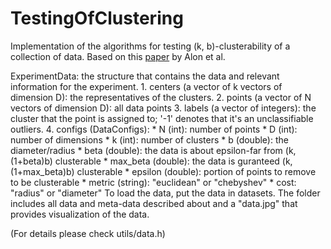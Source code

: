 # TestingOfClustering

Implementation of the algorithms for testing (k, b)-clusterability of a collection of data. 
Based on this [paper](https://doi.org/10.1137/S0036144503437178) by Alon et al.

ExperimentData: the structure that contains the data and relevant information for the experiment.
    1. centers (a vector of k vectors of dimension D): the representatives of the clusters.
    2. points (a vector of N vectors of dimension D): all data points 
    3. labels (a vector of integers): the cluster that the point is assigned to; '-1' denotes that it's an unclassifiable outliers.
    4. configs (DataConfigs): 
        * N (int): number of points 
        * D (int): number of dimensions
        * k (int): number of clusters
        * b (double): the diameter/radius
        * beta (double): the data is about epsilon-far from (k, (1+beta)b) clusterable
	* max_beta (double): the data is guranteed (k, (1+max_beta)b) clusterable
	* epsilon (double): portion of points to remove to be clusterable 
	* metric (string): "euclidean" or "chebyshev"
        * cost: "radius" or "diameter"
To load the data, put the data in datasets. The folder includes all data and meta-data described about and a "data.jpg" that provides visualization of the data.

(For details please check utils/data.h)
